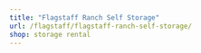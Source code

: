 ```yaml
---
title: "Flagstaff Ranch Self Storage"
url: /flagstaff/flagstaff-ranch-self-storage/
shop: storage rental
---
```

